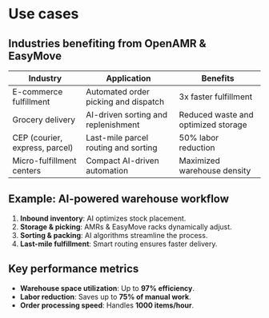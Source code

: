 # Use cases

## Industries benefiting from OpenAMR & EasyMove
| Industry | Application | Benefits |
|----------|------------|----------|
| E-commerce fulfillment | Automated order picking and dispatch | 3x faster fulfillment |
| Grocery delivery | AI-driven sorting and replenishment | Reduced waste and optimized storage |
| CEP (courier, express, parcel) | Last-mile parcel routing and sorting | 50% labor reduction |
| Micro-fulfillment centers | Compact AI-driven automation | Maximized warehouse density |

## Example: AI-powered warehouse workflow
1. **Inbound inventory**: AI optimizes stock placement.
2. **Storage & picking**: AMRs & EasyMove racks dynamically adjust.
3. **Sorting & packing**: AI algorithms streamline the process.
4. **Last-mile fulfillment**: Smart routing ensures faster delivery.

## Key performance metrics
- **Warehouse space utilization**: Up to **97% efficiency**.
- **Labor reduction**: Saves up to **75% of manual work**.
- **Order processing speed**: Handles **1000 items/hour**.
